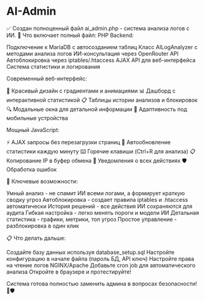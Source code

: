 # AI-Admin
✅ Создан полноценный файл ai_admin.php - система анализа логов с ИИ.
🎯 Что включает полный файл:
PHP Backend:

Подключение к MariaDB с автосозданием таблиц
Класс AILogAnalyzer с методами анализа логов
ИИ-консультация через OpenRouter API
Автоблокировка через iptables/.htaccess
AJAX API для веб-интерфейса
Система статистики и логирования

Современный веб-интерфейс:

🎨 Красивый дизайн с градиентами и анимациями
📊 Дашборд с интерактивной статистикой
📋 Таблицы истории анализов и блокировок
🔍 Модальные окна для детальной информации
📱 Адаптивность под мобильные устройства

Мощный JavaScript:

⚡ AJAX запросы без перезагрузки страниц
🔄 Автообновление статистики каждую минуту
⌨️ Горячие клавиши (Ctrl+R для анализа)
📋 Копирование IP в буфер обмена
🔔 Уведомления о всех действиях
🛡️ Обработка ошибок

🚀 Ключевые возможности:

Умный анализ - не спамит ИИ всеми логами, а формирует краткую сводку угроз
Автоблокировка - создает правила iptables и .htaccess автоматически
История решений - все действия ИИ сохраняются для аудита
Гибкая настройка - легко менять пороги и модели ИИ
Детальная статистика - графики, метрики, топ угроз
Простое управление - разблокировка в один клик

📋 Что делать дальше:

Создайте базу данных используя database_setup.sql
Настройте конфигурацию в начале файла (пароль БД, API ключ)
Настройте права на чтение логов NGINX/Apache
Добавьте cron job для автоматического анализа
Откройте в браузере и протестируйте!

Система готова полностью заменить админа в вопросах безопасности! 🤖🛡️
